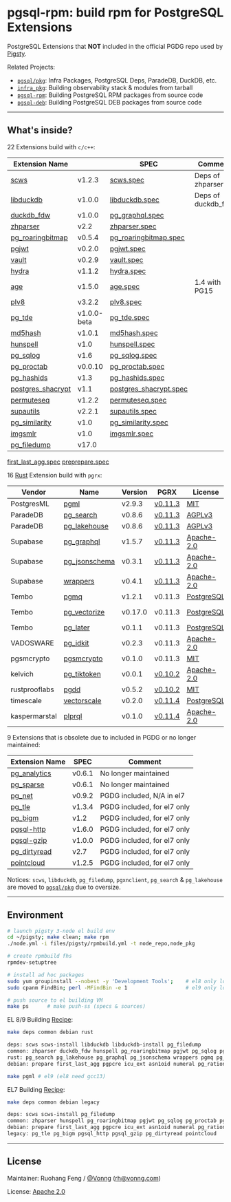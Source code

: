# pgsql-rpm: build rpm for PostgreSQL Extensions

PostgreSQL Extensions that **NOT** included in the official PGDG repo used by [Pigsty](https://pigsty.io).

Related Projects:

- [`pgsql/pkg`](https://github.com/pgsty/pkg): Infra Packages, PostgreSQL Deps, ParadeDB, DuckDB, etc.
- [`infra_pkg`](https://github.com/pgsty/infra-pkg): Building observability stack & modules from tarball
- [`pgsql-rpm`](https://github.com/pgsty/pgsql-rpm): Building PostgreSQL RPM packages from source code
- [`pgsql-deb`](https://github.com/pgsty/pgsql-deb): Building PostgreSQL DEB packages from source code

--------

## What's inside?

22 Extensions build with `c/c++`:

| Extension Name                                                     |             | SPEC                                                   | Comment            |
|--------------------------------------------------------------------|-------------|--------------------------------------------------------|--------------------|
| [scws](https://github.com/hightman/scws)                           | v1.2.3      | [scws.spec](SPECS/scws.spec)                           | Deps of zhparser   |
| [libduckdb](https://github.com/duckdb/duckdb)                      | v1.0.0      | [libduckdb.spec](SPECS/libduckdb.spec)                 | Deps of duckdb_fdw |
| [duckdb_fdw](https://github.com/alitrack/duckdb_fdw)               | v1.0.0      | [pg_graphql.spec](SPECS/duckdb_fdw.spec)               |                    |
| [zhparser](https://github.com/amutu/zhparser)                      | v2.2        | [zhparser.spec](SPECS/zhparser.spec)                   |                    |
| [pg_roaringbitmap](https://github.com/ChenHuajun/pg_roaringbitmap) | v0.5.4      | [pg_roaringbitmap.spec](SPECS/pg_roaringbitmap.spec)   |                    |
| [pgjwt](https://github.com/michelp/pgjwt)                          | v0.2.0      | [pgjwt.spec](SPECS/pgjwt.spec)                         |                    |
| [vault](https://github.com/supabase/vault)                         | v0.2.9      | [vault.spec](SPECS/vault.spec)                         |                    |
| [hydra](https://github.com/hydradatabase/)                         | v1.1.2      | [hydra.spec](SPECS/hydra.spec)                         |                    |
| [age](https://github.com/apache/age)                               | v1.5.0      | [age.spec](SPECS/age.spec)                             | 1.4 with PG15      |
| [plv8](https://github.com/plv8/plv8)                               | v3.2.2      | [plv8.spec](SPECS/plv8)                                |                    |
| [pg_tde](https://github.com/Percona-Lab/pg_tde/tree/1.0.0-beta)    | v1.0.0-beta | [pg_tde.spec](SPECS/pg_tde)                            |                    |
| [md5hash](https://github.com/tvondra/md5hash)                      | v1.0.1      | [md5hash.spec](SPECS/md5hash)                          |                    |
| [hunspell](https://github.com/postgrespro/hunspell_dicts)          | v1.0        | [hunspell.spec](SPECS/hunspell.spec)                   |                    |                 
| [pg_sqlog](https://github.com/kouber/pg_sqlog)                     | v1.6        | [pg_sqlog.spec](SPECS/pg_sqlog.spec)                   |                    |      
| [pg_proctab](https://gitlab.com/pg_proctab/pg_proctab)             | v0.0.10     | [pg_proctab.spec](SPECS/pg_proctab.spec)               |                    |              
| [pg_hashids](https://github.com/iCyberon/pg_hashids)               | v1.3        | [pg_hashids.spec](SPECS/pg_hashids.spec)               |                    |            
| [postgres_shacrypt](https://github.com/dverite/postgres-shacrypt)  | v1.1        | [postgres_shacrypt.spec](SPECS/postgres_shacrypt.spec) |                    |                         
| [permuteseq](https://github.com/dverite/permuteseq)                | v1.2.2      | [permuteseq.spec](SPECS/permuteseq.spec)               |                    |
| [supautils](https://github.com/supabase/supautils)                 | v2.2.1      | [supautils.spec](SPECS/supautils.spec)                 |                    |
| [pg_similarity](https://github.com/eulerto/pg_similarity)          | v1.0        | [pg_similarity.spec](SPECS/pg_similarity.spec)         |                    |
| [imgsmlr](https://github.com/postgrespro/imgsmlr)                  | v1.0        | [imgsmlr.spec](SPECS/imgsmlr.spec)                     |                    |
| [pg_filedump](https://github.com/df7cb/pg_filedump)                | v17.0       |                                                        |

[first_last_agg.spec](rpmbuild%2FSPECS%2Ffirst_last_agg.spec)
[preprepare.spec](rpmbuild%2FSPECS%2Fpreprepare.spec)

16 [Rust](RUST.md) Extension build with `pgrx`:

| Vendor        | Name                                                                       | Version | PGRX                                                                                            | License                                                                     | PG Ver         | Deps                 |
|---------------|----------------------------------------------------------------------------|---------|-------------------------------------------------------------------------------------------------|-----------------------------------------------------------------------------|----------------|----------------------|
| PostgresML    | [pgml](https://github.com/postgresml/postgresml)                           | v2.9.3  | [v0.11.3](https://github.com/postgresml/postgresml/blob/master/pgml-extension/Cargo.lock#L1785) | [MIT](https://github.com/postgresml/postgresml/blob/master/MIT-LICENSE.txt) | 16,15,14       |                      |
| ParadeDB      | [pg_search](https://github.com/paradedb/paradedb/tree/dev/pg_search)       | v0.8.6  | [v0.11.3](https://github.com/paradedb/paradedb/blob/dev/pg_search/Cargo.toml#L36)               | [AGPLv3](https://github.com/paradedb/paradedb/blob/dev/LICENSE)             | 16,15,14,13,12 |                      |
| ParadeDB      | [pg_lakehouse](https://github.com/paradedb/paradedb/tree/dev/pg_lakehouse) | v0.8.6  | [v0.11.3](https://github.com/paradedb/paradedb/blob/dev/pg_lakehouse/Cargo.toml#L26)            | [AGPLv3](https://github.com/paradedb/paradedb/blob/dev/LICENSE)             | 16,15          |                      |
| Supabase      | [pg_graphql](https://github.com/supabase/pg_graphql)                       | v1.5.7  | [v0.11.3](https://github.com/supabase/pg_graphql/blob/master/Cargo.toml#L17)                    | [Apache-2.0](https://github.com/supabase/pg_graphql/blob/master/LICENSE)    | 16,15          |                      |
| Supabase      | [pg_jsonschema](https://github.com/supabase/pg_jsonschema)                 | v0.3.1  | [v0.11.3](https://github.com/supabase/pg_jsonschema/blob/master/Cargo.toml#L19)                 | [Apache-2.0](https://github.com/supabase/pg_jsonschema/blob/master/LICENSE) | 16,15,14,13,12 |                      |
| Supabase      | [wrappers](https://github.com/supabase/wrappers)                           | v0.4.1  | [v0.11.3](https://github.com/supabase/wrappers/blob/main/Cargo.lock#L4254)                      | [Apache-2.0](https://github.com/supabase/wrappers/blob/main/LICENSE)        | 16,15,14       |                      |
| Tembo         | [pgmq](https://github.com/tembo-io/pgmq)                                   | v1.2.1  | v0.11.3                                                                                         | [PostgreSQL](https://github.com/tembo-io/pgmq)                              | 16,15,14,13,12 |                      |
| Tembo         | [pg_vectorize](https://github.com/tembo-io/pg_vectorize)                   | v0.17.0 | v0.11.3                                                                                         | [PostgreSQL](https://github.com/tembo-io/pg_vectorize/blob/main/LICENSE)    | 16,15,14       | pgmq, pg_cron        |
| Tembo         | [pg_later](https://github.com/tembo-io/pg_later)                           | v0.1.1  | v0.11.3                                                                                         | [PostgreSQL](https://github.com/tembo-io/pg_later/blob/main/LICENSE)        | 16,15,14,13    | pgmq                 |
| VADOSWARE     | [pg_idkit](https://github.com/VADOSWARE/pg_idkit)                          | v0.2.3  | v0.11.3                                                                                         | [Apache-2.0](https://github.com/VADOSWARE/pg_idkit/blob/main/LICENSE)       | 16,15,14,13,12 |                      |
| pgsmcrypto    | [pgsmcrypto](https://github.com/zhuobie/pgsmcrypto)                        | v0.1.0  | v0.11.3                                                                                         | [MIT](https://github.com/zhuobie/pgsmcrypto/blob/main/LICENSE)              | 16,15,14,13,12 |                      |
| kelvich       | [pg_tiktoken](https://github.com/kelvich/pg_tiktoken)                      | v0.0.1  | [v0.10.2](https://github.com/kelvich/pg_tiktoken/blob/main/Cargo.toml)                          | [Apache-2.0](https://github.com/kelvich/pg_tiktoken/blob/main/LICENSE)      | 16,15,14,13,12 |                      |
| rustprooflabs | [pgdd](https://github.com/rustprooflabs/pgdd)                              | v0.5.2  | [v0.10.2](https://github.com/rustprooflabs/pgdd/blob/main/Cargo.toml#L25)                       | [MIT](https://github.com/zhuobie/pgsmcrypto/blob/main/LICENSE)              | 16,15,14,13,12 |                      |
| timescale     | [vectorscale](https://github.com/timescale/pgvectorscale)                  | v0.2.0  | [v0.11.4](https://github.com/timescale/pgvectorscale/blob/main/pgvectorscale/Cargo.toml#L17)    | [PostgreSQL](https://github.com/timescale/pgvectorscale/blob/main/LICENSE)  | 16,15,14,13,12 |                      |
| kaspermarstal | [plprql](https://github.com/kaspermarstal/plprql)                          | v0.1.0  | [v0.11.4](https://github.com/kaspermarstal/plprql/blob/main/Cargo.toml#L21)                     | [Apache-2.0](https://github.com/kaspermarstal/plprql/blob/main/LICENSE)     | 16,15,14,13,12 |                      |

9 Extensions that is obsolete due to included in PGDG or no longer maintained:

| Extension Name                                                       | SPEC   | Comment                     |
|----------------------------------------------------------------------|--------|-----------------------------|
| [pg_analytics](https://github.com/paradedb/pg_analytics)             | v0.6.1 | No longer maintained        |
| [pg_sparse](https://github.com/paradedb/paradedb/tree/dev/pg_sparse) | v0.6.1 | No longer maintained        |
| [pg_net](https://github.com/supabase/pg_net)                         | v0.9.2 | PGDG included, N/A in el7   |
| [pg_tle](https://github.com/aws/pg_tle)                              | v1.3.4 | PGDG included, for el7 only |
| [pg_bigm](https://github.com/pgbigm/pg_bigm)                         | v1.2   | PGDG included, for el7 only |
| [pgsql-http](https://github.com/pramsey/pgsql-http)                  | v1.6.0 | PGDG included, for el7 only |
| [pgsql-gzip](https://github.com/pramsey/pgsql-gzip)                  | v1.0.0 | PGDG included, for el7 only |
| [pg_dirtyread](https://github.com/df7cb/pg_dirtyread)                | v2.7   | PGDG included, for el7 only |
| [pointcloud](https://github.com/pgpointcloud/pointcloud)             | v1.2.5 | PGDG included, for el7 only |

Notices: `scws`, `libduckdb`, `pg_filedump`, `pgxnclient`, `pg_search` & `pg_lakehouse` are moved
to [`pgsql/pkg`](https://github.com/pgsty/pkg) due to oversize.


----------

## Environment

```bash
# launch pigsty 3-node el build env
cd ~/pigsty; make clean; make rpm
./node.yml -i files/pigsty/rpmbuild.yml -t node_repo,node_pkg

# create rpmbuild fhs
rpmdev-setuptree

# install ad hoc packages 
sudo yum groupinstall --nobest -y 'Development Tools';    # el8 only logic
sudo cpanm FindBin; perl -MFindBin -e 1                   # el9 only logic 

# push source to el building VM
make ps      # make push-ss (specs & sources)
```

EL 8/9 Building [Recipe](rpmbuild/Makefile):

```bash
make deps common debian rust

deps: scws scws-install libduckdb libduckdb-install pg_filedump
common: zhparser duckdb_fdw hunspell pg_roaringbitmap pgjwt pg_sqlog pg_proctab pg_hashids postgres_shacrypt permuteseq	vault supautils imgsmlr pg_similarity hydra age age15 pg_tde md5hash plv8
rust: pg_search pg_lakehouse pg_graphql pg_jsonschema wrappers pgmq pg_vectorize pg_later plprql pg_idkit pgsmcrypto pgvectorscale # pgdd pg_tiktoken pgml
debian: prepare first_last_agg pgpcre icu_ext asn1oid numeral pg_rational q3c pgsphere pg_rrule pgfaceting mimeo tablelog pg_snakeoil pgextwlist toastinfo

make pgml # el9 (el8 need gcc13)
```

EL7 Building [Recipe](rpmbuild/Makefile.el7):

```bash
make deps common debian legacy

deps: scws scws-install pg_filedump
common: zhparser hunspell pg_roaringbitmap pgjwt pg_sqlog pg_proctab pg_hashids postgres_shacrypt permuteseq vault pointcloud imgsmlr pg_similarity hydra age15 md5hash
debian: prepare first_last_agg pgpcre icu_ext asn1oid numeral pg_rational q3c pgsphere pg_rrule pgfaceting mimeo tablelog pg_snakeoil pgextwlist toastinfo
legacy: pg_tle pg_bigm pgsql_http pgsql_gzip pg_dirtyread pointcloud
```

--------

## License

Maintainer: Ruohang Feng / [@Vonng](https://vonng.com/en/) ([rh@vonng.com](mailto:rh@vonng.com))

License: [Apache 2.0](LICENSE)
